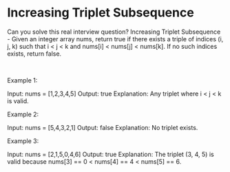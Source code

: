 # Increasing Triplet Subsequence

Can you solve this real interview question? Increasing Triplet Subsequence - Given an integer array nums, return true if there exists a triple of indices (i, j, k) such that i < j < k and nums[i] < nums[j] < nums[k]. If no such indices exists, return false.

 

Example 1:


Input: nums = [1,2,3,4,5]
Output: true
Explanation: Any triplet where i < j < k is valid.


Example 2:


Input: nums = [5,4,3,2,1]
Output: false
Explanation: No triplet exists.


Example 3:


Input: nums = [2,1,5,0,4,6]
Output: true
Explanation: The triplet (3, 4, 5) is valid because nums[3] == 0 < nums[4] == 4 < nums[5] == 6.